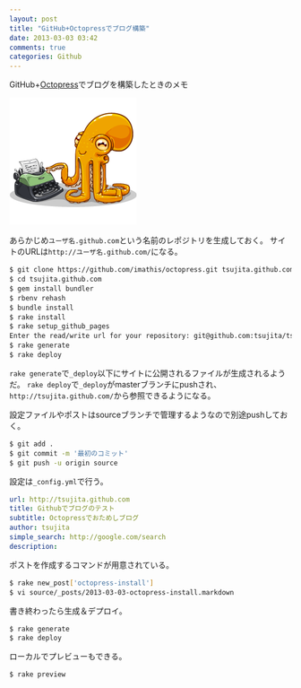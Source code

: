 ```yaml
---
layout: post
title: "GitHub+Octopressでブログ構築"
date: 2013-03-03 03:42
comments: true
categories: Github
---
```


GitHub+[Octopress](http://octopress.org/)でブログを構築したときのメモ

![Octopress logo](/images/201303/octopress.png)

あらかじめ`ユーザ名.github.com`という名前のレポジトリを生成しておく。
サイトのURLは`http://ユーザ名.github.com/`になる。

```bash
$ git clone https://github.com/imathis/octopress.git tsujita.github.com
$ cd tsujita.github.com
$ gem install bundler
$ rbenv rehash
$ bundle install
$ rake install
$ rake setup_github_pages
Enter the read/write url for your repository: git@github.com:tsujita/tsujita.github.com.git
$ rake generate
$ rake deploy
```

`rake generate`で`_deploy`以下にサイトに公開されるファイルが生成されるようだ。
`rake deploy`で`_deploy`がmasterブランチにpushされ、
`http://tsujita.github.com/`から参照できるようになる。

設定ファイルやポストはsourceブランチで管理するようなので別途pushしておく。

```bash
$ git add .
$ git commit -m '最初のコミット'
$ git push -u origin source
```

設定は`_config.yml`で行う。

```yml
url: http://tsujita.github.com
title: Githubでブログのテスト
subtitle: Octopressでおためしブログ
author: tsujita
simple_search: http://google.com/search
description:
```

ポストを作成するコマンドが用意されている。

```bash
$ rake new_post['octopress-install']
$ vi source/_posts/2013-03-03-octopress-install.markdown
```

書き終わったら生成＆デプロイ。

```bash
$ rake generate
$ rake deploy
```

ローカルでプレビューもできる。

```bash
$ rake preview
```

